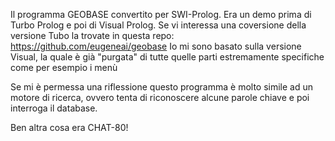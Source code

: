 Il programma GEOBASE convertito per SWI-Prolog.
Era un demo prima di Turbo Prolog e poi di Visual Prolog.
Se vi interessa una coversione della versione Tubo la trovate in questa repo:
https://github.com/eugeneai/geobase
Io mi sono basato sulla versione Visual, la quale è già "purgata" di tutte quelle parti
estremamente specifiche come per esempio i menù

Se mi è permessa una riflessione questo programma è molto simile ad un motore di
ricerca, ovvero tenta di riconoscere alcune parole chiave e poi interroga il database.

Ben altra cosa era CHAT-80!
